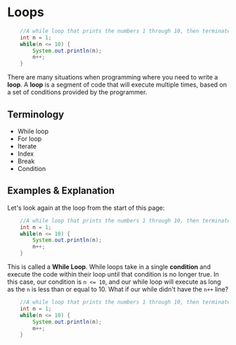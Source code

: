 # Loops
```java
    //A while loop that prints the numbers 1 through 10, then terminates.
    int n = 1;
    while(n <= 10) {
        System.out.println(n);
        n++;
    }
```

There are many situations when programming where you need to write a **loop**. A **loop** is a segment of code that will execute multiple times, based on a set of conditions provided by the programmer.

## Terminology
* While loop
* For loop
* Iterate
* Index
* Break
* Condition

## Examples & Explanation
Let's look again at the loop from the start of this page:
```java
    //A while loop that prints the numbers 1 through 10, then terminates.
    int n = 1;
    while(n <= 10) {
        System.out.println(n);
        n++;
    }
```

This is called a **While Loop**. While loops take in a single **condition** and execute the code within their loop until that condition is no longer true. In this case, our condition is ```n <= 10```, and our while loop will execute as long as the ```n``` is less than or equal to 10. What if our while didn't have the ```n++``` line?

```java
    //A while loop that prints the numbers 1 through 10, then terminates.
    int n = 1;
    while(n <= 10) {
        System.out.println(n);
        n++;
    }
```
